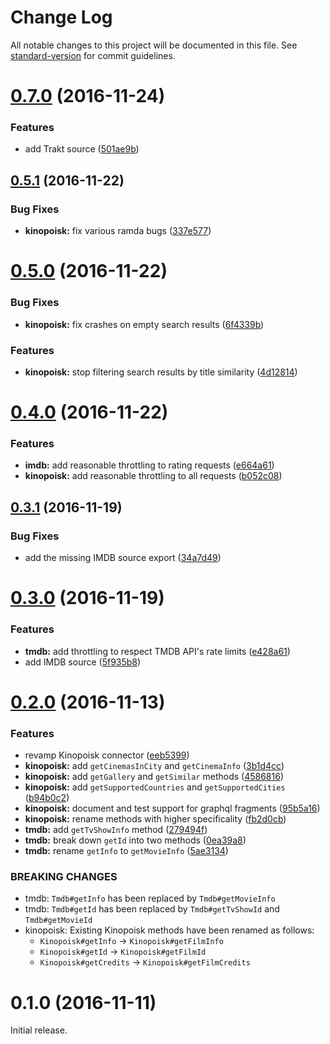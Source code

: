 # Change Log

All notable changes to this project will be documented in this file. See [standard-version](https://github.com/conventional-changelog/standard-version) for commit guidelines.

<a name="0.7.0"></a>
# [0.7.0](https://github.com/anvilabs/movie-api/compare/v0.5.1...v0.7.0) (2016-11-24)


### Features

* add Trakt source ([501ae9b](https://github.com/anvilabs/movie-api/commit/501ae9b))



<a name="0.5.1"></a>
## [0.5.1](https://github.com/anvilabs/movie-api/compare/v0.5.0...v0.5.1) (2016-11-22)


### Bug Fixes

* **kinopoisk:** fix various ramda bugs ([337e577](https://github.com/anvilabs/movie-api/commit/337e577))



<a name="0.5.0"></a>
# [0.5.0](https://github.com/anvilabs/movie-api/compare/v0.4.0...v0.5.0) (2016-11-22)


### Bug Fixes

* **kinopoisk:** fix crashes on empty search results ([6f4339b](https://github.com/anvilabs/movie-api/commit/6f4339b))


### Features

* **kinopoisk:** stop filtering search results by title similarity ([4d12814](https://github.com/anvilabs/movie-api/commit/4d12814))



<a name="0.4.0"></a>
# [0.4.0](https://github.com/anvilabs/movie-api/compare/v0.3.1...v0.4.0) (2016-11-22)


### Features

* **imdb:** add reasonable throttling to rating requests ([e664a61](https://github.com/anvilabs/movie-api/commit/e664a61))
* **kinopoisk:** add reasonable throttling to all requests ([b052c08](https://github.com/anvilabs/movie-api/commit/b052c08))



<a name="0.3.1"></a>
## [0.3.1](https://github.com/anvilabs/movie-api/compare/v0.3.0...v0.3.1) (2016-11-19)


### Bug Fixes

* add the missing IMDB source export ([34a7d49](https://github.com/anvilabs/movie-api/commit/34a7d49))



<a name="0.3.0"></a>
# [0.3.0](https://github.com/anvilabs/movie-api/compare/v0.2.0...v0.3.0) (2016-11-19)


### Features

* **tmdb:** add throttling to respect TMDB API's rate limits ([e428a61](https://github.com/anvilabs/movie-api/commit/e428a61))
* add IMDB source ([5f935b8](https://github.com/anvilabs/movie-api/commit/5f935b8))



<a name="0.2.0"></a>
# [0.2.0](https://github.com/anvilabs/movie-api/compare/v0.1.0...v0.2.0) (2016-11-13)


### Features

* revamp Kinopoisk connector ([eeb5399](https://github.com/anvilabs/movie-api/commit/eeb5399))
* **kinopoisk:** add `getCinemasInCity` and `getCinemaInfo` ([3b1d4cc](https://github.com/anvilabs/movie-api/commit/3b1d4cc))
* **kinopoisk:** add `getGallery` and `getSimilar` methods ([4586816](https://github.com/anvilabs/movie-api/commit/4586816))
* **kinopoisk:** add `getSupportedCountries` and `getSupportedCities` ([b94b0c2](https://github.com/anvilabs/movie-api/commit/b94b0c2))
* **kinopoisk:** document and test support for graphql fragments ([95b5a16](https://github.com/anvilabs/movie-api/commit/95b5a16))
* **kinopoisk:** rename methods with higher specificality ([fb2d0cb](https://github.com/anvilabs/movie-api/commit/fb2d0cb))
* **tmdb:** add `getTvShowInfo` method ([279494f](https://github.com/anvilabs/movie-api/commit/279494f))
* **tmdb:** break down `getId` into two methods ([0ea39a8](https://github.com/anvilabs/movie-api/commit/0ea39a8))
* **tmdb:** rename `getInfo` to `getMovieInfo` ([5ae3134](https://github.com/anvilabs/movie-api/commit/5ae3134))


### BREAKING CHANGES

* tmdb: `Tmdb#getInfo` has been replaced by `Tmdb#getMovieInfo`
* tmdb: `Tmdb#getId` has been replaced by `Tmdb#getTvShowId` and `Tmdb#getMovieId`
* kinopoisk: Existing Kinopoisk methods have been renamed as follows:
  * `Kinopoisk#getInfo` → `Kinopoisk#getFilmInfo`
  * `Kinopoisk#getId` → `Kinopoisk#getFilmId`
  * `Kinopoisk#getCredits` → `Kinopoisk#getFilmCredits`



<a name="0.1.0"></a>
# 0.1.0 (2016-11-11)

Initial release.
